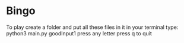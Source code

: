 # Bingo
To play create a folder and put all these files in it
in your terminal type: python3 main.py goodInput1 
press any letter
press q to quit
